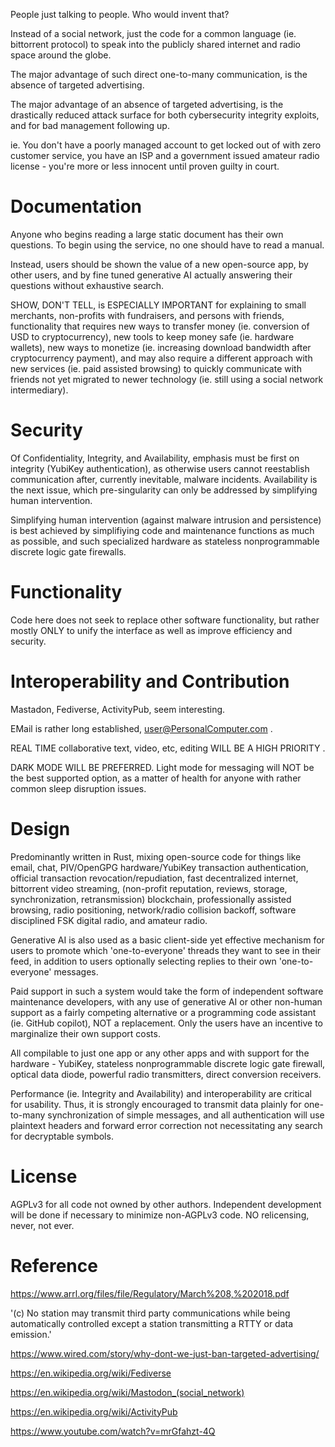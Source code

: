 People just talking to people. Who would invent that?

Instead of a social network, just the code for a common language (ie. bittorrent protocol) to speak into the publicly shared internet and radio space around the globe.

The major advantage of such direct one-to-many communication, is the absence of targeted advertising.

The major advantage of an absence of targeted advertising, is the drastically reduced attack surface for both cybersecurity integrity exploits, and for bad management following up.

ie. You don't have a poorly managed account to get locked out of with zero customer service, you have an ISP and a government issued amateur radio license - you're more or less innocent until proven guilty in court.

# Documentation
Anyone who begins reading a large static document has their own questions. To begin using the service, no one should have to read a manual.

Instead, users should be shown the value of a new open-source app, by other users, and by fine tuned generative AI actually answering their questions without exhaustive search.

SHOW, DON'T TELL, is ESPECIALLY IMPORTANT for explaining to small merchants, non-profits with fundraisers, and persons with friends, functionality that requires new ways to transfer money (ie. conversion of USD to cryptocurrency), new tools to keep money safe (ie. hardware wallets), new ways to monetize (ie. increasing download bandwidth after cryptocurrency payment), and may also require a different approach with new services (ie. paid assisted browsing) to quickly communicate with friends not yet migrated to newer technology (ie. still using a social network intermediary).

# Security

Of Confidentiality, Integrity, and Availability, emphasis must be first on integrity (YubiKey authentication), as otherwise users cannot reestablish communication after, currently inevitable, malware incidents. Availability is the next issue, which pre-singularity can only be addressed by simplifying human intervention.

Simplifying human intervention (against malware intrusion and persistence) is best achieved by simplifiying code and maintenance functions as much as possible, and such specialized hardware as stateless nonprogrammable discrete logic gate firewalls.

# Functionality
Code here does not seek to replace other software functionality, but rather mostly ONLY to unify the interface as well as improve efficiency and security.

# Interoperability and Contribution
Mastadon, Fediverse, ActivityPub, seem interesting.

EMail is rather long established, user@PersonalComputer.com .

REAL TIME collaborative text, video, etc, editing WILL BE A HIGH PRIORITY .

DARK MODE WILL BE PREFERRED. Light mode for messaging will NOT be the best supported option, as a matter of health for anyone with rather common sleep disruption issues.

# Design
Predominantly written in Rust, mixing open-source code for things like email, chat, PIV/OpenGPG hardware/YubiKey transaction authentication, official transaction revocation/repudiation, fast decentralized internet, bittorrent video streaming, (non-profit reputation, reviews, storage, synchronization, retransmission) blockchain, professionally assisted browsing, radio positioning, network/radio collision backoff, software disciplined FSK digital radio, and amateur radio.

Generative AI is also used as a basic client-side yet effective mechanism for users to promote which 'one-to-everyone' threads they want to see in their feed, in addition to users optionally selecting replies to their own 'one-to-everyone' messages.

Paid support in such a system would take the form of independent software maintenance developers, with any use of generative AI or other non-human support as a fairly competing alternative or a programming code assistant (ie. GitHub copilot), NOT a replacement. Only the users have an incentive to marginalize their own support costs.


All compilable to just one app or any other apps and with support for the hardware - YubiKey, stateless nonprogrammable discrete logic gate firewall, optical data diode, powerful radio transmitters, direct conversion receivers.

Performance (ie. Integrity and Availability) and interoperability are critical for usability. Thus, it is strongly encouraged to transmit data plainly for one-to-many synchronization of simple messages, and all authentication will use plaintext headers and forward error correction not necessitating any search for decryptable symbols.

# License
AGPLv3 for all code not owned by other authors. Independent development will be done if necessary to minimize non-AGPLv3 code. NO relicensing, never, not ever.


# Reference
https://www.arrl.org/files/file/Regulatory/March%208,%202018.pdf

 '(c) No station may transmit third party communications while being automatically controlled except a 
station transmitting a RTTY or data emission.'

https://www.wired.com/story/why-dont-we-just-ban-targeted-advertising/


https://en.wikipedia.org/wiki/Fediverse

https://en.wikipedia.org/wiki/Mastodon_(social_network)


https://en.wikipedia.org/wiki/ActivityPub


https://www.youtube.com/watch?v=mrGfahzt-4Q


